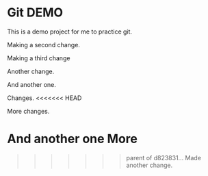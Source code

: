 # Git DEMO

This is a demo project for me to practice git.

Making a second change.

Making a third change

Another change.

And another one.

Changes.
<<<<<<< HEAD

More changes.

And another one
More
=======
>>>>>>> parent of d823831... Made another change.
